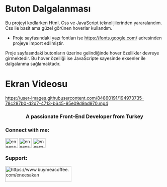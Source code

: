 # Buton Dalgalanması

Bu projeyi kodlarken Html, Css ve JavaScript teknolijilerinden yararalandım. Css ile basit ama güzel görünen hoverlar kullandım.

- Proje sayfasındaki yazı fontları ise https://fonts.google.com/ adresinden projeye import edilmiştir.

Proje sayfasındaki butonların üzerine gelindiğinde hover özellikler devreye girmektedir. Bu hover özelliği ise JavaScripte sayesinde eksenler ile dalgalanma sağlamaktadır.

# Ekran Videosu

https://user-images.githubusercontent.com/84860191/194973735-78c287b0-d2d7-4713-b645-95e09d9ad970.mp4

<h3 align="center">A passionate Front-End Developer from Turkey</h3>

<h3 align="left">Connect with me:</h3>
<p align="left">
<a href="https://twitter.com/eneesakan" target="blank"><img align="center" src="https://raw.githubusercontent.com/rahuldkjain/github-profile-readme-generator/master/src/images/icons/Social/twitter.svg" alt="eneesakan" height="30" width="40" /></a>
<a href="https://linkedin.com/in/eneesakan" target="blank"><img align="center" src="https://raw.githubusercontent.com/rahuldkjain/github-profile-readme-generator/master/src/images/icons/Social/linked-in-alt.svg" alt="eneesakan" height="30" width="40" /></a>
<a href="https://instagram.com/eneesakan" target="blank"><img align="center" src="https://raw.githubusercontent.com/rahuldkjain/github-profile-readme-generator/master/src/images/icons/Social/instagram.svg" alt="eneesakan" height="30" width="40" /></a>
</p>

<h3 align="left">Support:</h3>
<p><a href="https://www.buymeacoffee.com/https://[www.buymeacoffee.com/eneesakan](https://www.buymeacoffee.com/eneesakan)"> <img align="left" src="https://cdn.buymeacoffee.com/buttons/v2/default-yellow.png" height="50" width="210" alt="https://www.buymeacoffee.com/eneesakan" /></a></p><br><br>
